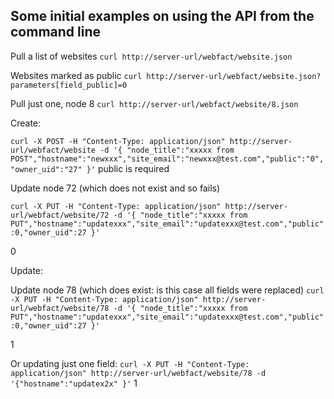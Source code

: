 Some initial examples on using the API from the command line
------------------------------------------------------------

Pull a list of websites
```curl http://server-url/webfact/website.json```

Websites marked as public
```curl http://server-url/webfact/website.json?parameters[field_public]=0```

Pull just one, node 8
```curl http://server-url/webfact/website/8.json```


Create:

```curl -X POST -H "Content-Type: application/json" http://server-url/webfact/website -d '{ "node_title":"xxxxx from POST","hostname":"newxxx","site_email":"newxxx@test.com","public":"0","owner_uid":"27" }'```
<result>public is required</result>

Update node 72 (which does not exist and so fails)

```curl -X PUT -H "Content-Type: application/json" http://server-url/webfact/website/72 -d '{ "node_title":"xxxxx from PUT","hostname":"updatexxx","site_email":"updatexxx@test.com","public":0,"owner_uid":27 }'```
<?xml version="1.0" encoding="utf-8"?>
<result><result>0</result></result>

Update:

Update node 78 (which does exist: is this case all fields were replaced)
```curl -X PUT -H "Content-Type: application/json" http://server-url/webfact/website/78 -d '{ "node_title":"xxxxx from PUT","hostname":"updatexxx","site_email":"updatexxx@test.com","public":0,"owner_uid":27 }'```
<?xml version="1.0" encoding="utf-8"?>
<result><result>1</result></result>
 
Or updating just one field:
```curl -X PUT -H "Content-Type: application/json" http://server-url/webfact/website/78 -d '{"hostname":"updatex2x" }'```
<result><result>1</result></result>


